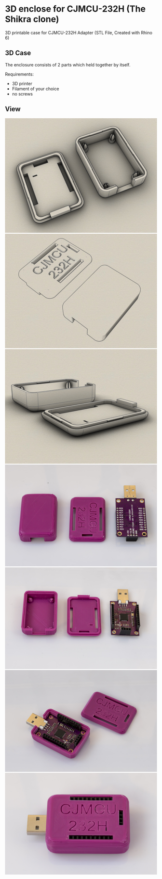 # 3D enclose for CJMCU-232H (The Shikra clone)
3D printable case for CJMCU-232H Adapter (STL File, Created with Rhino 6)

## 3D Case

The enclosure consists of 2 parts which held together by itself. 

Requirements:
* 3D printer 
* Filament of your choice
* no screws

## View
![Example Case](iso-inside.jpg)
![Example Case](iso-outside.jpg)
![Example Case](iso.jpg)
![Example Case](20190726-DSC03856.jpg)
![Example Case](20190726-DSC03857.jpg)
![Example Case](20190726-DSC03858.jpg)
![Example Case](20190726-DSC03859.jpg)
